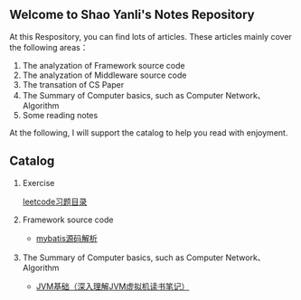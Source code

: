 ## Welcome to Shao Yanli's Notes Repository

At this Respository, you can find lots of articles. These articles mainly cover the following areas：

1. The analyzation of Framework source code
2. The analyzation of Middleware source code
3. The transation of CS Paper
4. The Summary of Computer basics, such as Computer Network、Algorithm
5. Some reading notes

At the following, I will support the catalog to help you read with enjoyment.

## Catalog

1. Exercise

    [leetcode习题目录](./leetcode/Catalog.md)

2. Framework source code

    - [mybatis源码解析](./framwork/mybatis/catelog.md)

3. The Summary of Computer basics, such as Computer Network、Algorithm
   - [JVM基础（深入理解JVM虚拟机读书笔记）](./java/jvm/深入理解JVM虚拟机/catelog.md) 